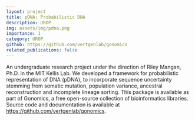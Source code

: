 ```yaml
---
layout: project
title: pDNA: Probabilistic DNA
description: UROP
img: assets/img/pdna.png
importance: 1
category: UROP
github: https://github.com/vertgenlab/gonomics
related_publications: false
---
```


An undergraduate research project under the direction of Riley Mangan, Ph.D. in the MIT Kellis Lab. We developed a framework for probabilistic representation of DNA (pDNA), to incorporate sequence uncertainty stemming from somatic mutation, population variance, ancestral reconstruction and incomplete lineage sorting. This package is available as part of Gonomics, a free open-source collection of bioinformatics libraries. Source code and documentation is available at https://github.com/vertgenlab/gonomics.
